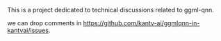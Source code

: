 This is a project dedicated to technical discussions related to ggml-qnn.

we can drop comments in https://github.com/kantv-ai/ggmlqnn-in-kantvai/issues.
